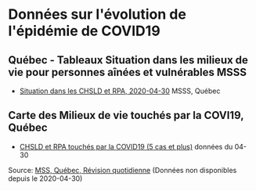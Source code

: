 # Données sur l'évolution de l'épidémie de COVID19

## Québec - Tableaux Situation dans les milieux de vie pour personnes aînées et vulnérables MSSS 

- [Situation dans les CHSLD et RPA, 2020-04-30](Qc/Tableau-milieux-de-vie-COVID-19-2020-04-30.pdf) MSSS, Québec 

## Carte des Milieux de vie touchés par la COVI19, Québec

- [CHSLD et RPA touchés par la COVID19 (5 cas et plus)](http://umap.openstreetmap.fr/fr/map/liste-des-chsld-et-rpa-touches-par-le-covid-19-ser_445831#10/45.5244/-73.7189) données du 04-30

Source:  [MSS, Québec, Révision quotidienne](https://cdn-contenu.quebec.ca/cdn-contenu/sante/documents/Problemes_de_sante/covid-19/Tableau-milieux-de-vie-COVID-19.pdf) (Données non disponibles depuis le 2020-04-30)
